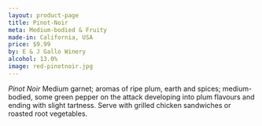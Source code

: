 ```yaml
---
layout: product-page
title: Pinot-Noir
meta: Medium-bodied & Fruity
made-in: California, USA
price: $9.99
by: E & J Gallo Winery
alcohol: 13.0%
image: red-pinotnoir.jpg
---
```


*Pinot Noir* Medium garnet; aromas of ripe plum, earth and spices; medium-bodied, some green pepper on the attack developing into plum flavours and ending with slight tartness. Serve with grilled chicken sandwiches or roasted root vegetables. 